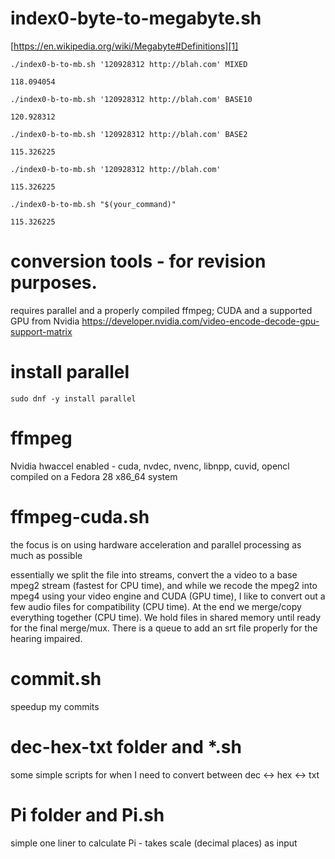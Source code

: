 # index0-byte-to-megabyte.sh
[https://en.wikipedia.org/wiki/Megabyte#Definitions][1]

`./index0-b-to-mb.sh '120928312 http://blah.com' MIXED`
```console
118.094054
```
`./index0-b-to-mb.sh '120928312 http://blah.com' BASE10`
```console
120.928312
```
`./index0-b-to-mb.sh '120928312 http://blah.com' BASE2`
```console
115.326225
```
`./index0-b-to-mb.sh '120928312 http://blah.com'`
```console
115.326225
```
`./index0-b-to-mb.sh "$(your_command)"`
```console
115.326225
```
  [1]: https://en.wikipedia.org/wiki/Megabyte#Definitions

# conversion tools - for revision purposes.
requires parallel and a properly compiled ffmpeg; CUDA and a supported GPU from Nvidia https://developer.nvidia.com/video-encode-decode-gpu-support-matrix

# install parallel
`sudo dnf -y install parallel`

# ffmpeg 
Nvidia hwaccel enabled - cuda, nvdec, nvenc, libnpp, cuvid, opencl compiled on a Fedora 28 x86_64 system

# ffmpeg-cuda.sh 
the focus is on using hardware acceleration and parallel processing as much as possible

essentially we split the file into streams, convert the a video to a base mpeg2 stream (fastest for CPU time), and while we recode the mpeg2 into mpeg4 using your video engine and CUDA (GPU time), I like to convert out a few audio files for compatibility (CPU time). At the end we merge/copy everything together (CPU time). We hold files in shared memory until ready for the final merge/mux. There is a queue to add an srt file properly for the hearing impaired.

# commit.sh
speedup my commits

# dec-hex-txt folder and *.sh
some simple scripts for when I need to convert between dec <-> hex <-> txt

# Pi folder and Pi.sh
simple one liner to calculate Pi - takes scale (decimal places) as input
